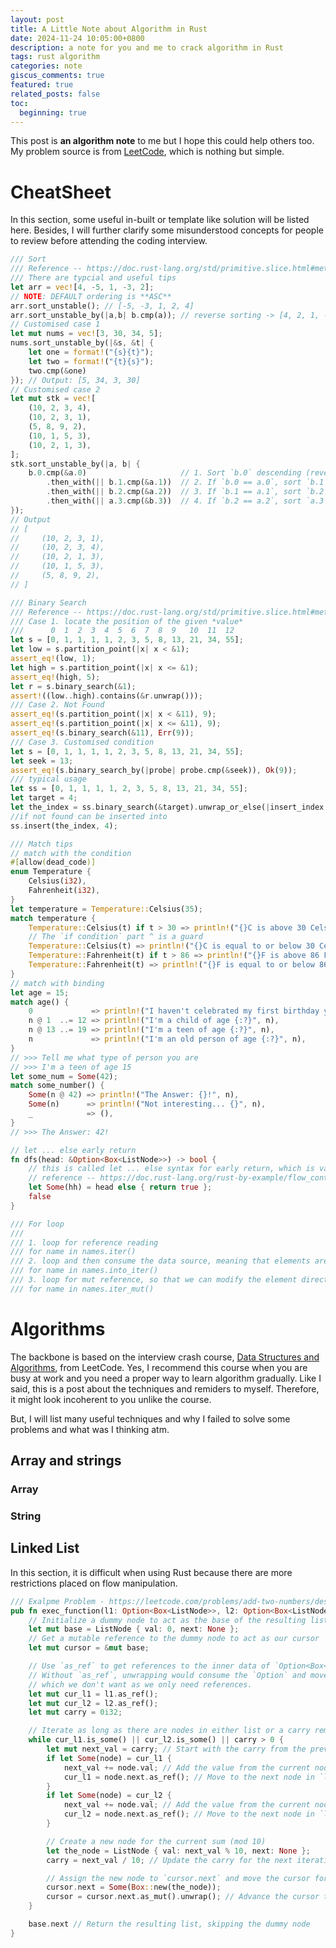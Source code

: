 ```yaml
---
layout: post
title: A Little Note about Algorithm in Rust
date: 2024-11-24 10:05:00+0800
description: a note for you and me to crack algorithm in Rust
tags: rust algorithm
categories: note
giscus_comments: true
featured: true
related_posts: false
toc:
  beginning: true
---
```


This post is **an algorithm note** to me but I hope this could help others too. My problem source is from <a href="https://leetcode.com/">LeetCode</a>, which is nothing but simple.

# CheatSheet

In this section, some useful in-built or template like solution will be listed here. Besides, I will further clarify some misunderstood concepts for people to review before attending the coding interview.

```rust
/// Sort
/// Reference -- https://doc.rust-lang.org/std/primitive.slice.html#method.sort_unstable
/// There are typcial and useful tips
let arr = vec![4, -5, 1, -3, 2];
// NOTE: DEFAULT ordering is **ASC**
arr.sort_unstable(); // [-5, -3, 1, 2, 4]
arr.sort_unstable_by(|a,b| b.cmp(a)); // reverse sorting -> [4, 2, 1, -3, -5]
// Customised case 1
let mut nums = vec![3, 30, 34, 5];
nums.sort_unstable_by(|&s, &t| {
    let one = format!("{s}{t}");
    let two = format!("{t}{s}");
    two.cmp(&one)
}); // Output: [5, 34, 3, 30]
// Customised case 2
let mut stk = vec![
    (10, 2, 3, 4),
    (10, 2, 3, 1),
    (5, 8, 9, 2),
    (10, 1, 5, 3),
    (10, 2, 1, 3),
];
stk.sort_unstable_by(|a, b| {
    b.0.cmp(&a.0)                     // 1. Sort `b.0` descending (reverse order of `a.0` and `b.0`)
        .then_with(|| b.1.cmp(&a.1))  // 2. If `b.0 == a.0`, sort `b.1` descending
        .then_with(|| b.2.cmp(&a.2))  // 3. If `b.1 == a.1`, sort `b.2` descending
        .then_with(|| a.3.cmp(&b.3))  // 4. If `b.2 == a.2`, sort `a.3` ascending
});
// Output
// [
//     (10, 2, 3, 1),
//     (10, 2, 3, 4),
//     (10, 2, 1, 3),
//     (10, 1, 5, 3),
//     (5, 8, 9, 2),
// ]

/// Binary Search
/// Reference -- https://doc.rust-lang.org/std/primitive.slice.html#method.binary_search
/// Case 1. locate the position of the given *value*
///      0  1  2  3  4  5  6  7  8  9   10  11  12
let s = [0, 1, 1, 1, 1, 2, 3, 5, 8, 13, 21, 34, 55];
let low = s.partition_point(|x| x < &1);
assert_eq!(low, 1);
let high = s.partition_point(|x| x <= &1);
assert_eq!(high, 5);
let r = s.binary_search(&1);
assert!((low..high).contains(&r.unwrap()));
/// Case 2. Not Found
assert_eq!(s.partition_point(|x| x < &11), 9);
assert_eq!(s.partition_point(|x| x <= &11), 9);
assert_eq!(s.binary_search(&11), Err(9));
/// Case 3. Customised condition
let s = [0, 1, 1, 1, 1, 2, 3, 5, 8, 13, 21, 34, 55];
let seek = 13;
assert_eq!(s.binary_search_by(|probe| probe.cmp(&seek)), Ok(9));
/// typical usage
let ss = [0, 1, 1, 1, 1, 2, 3, 5, 8, 13, 21, 34, 55];
let target = 4;
let the_index = ss.binary_search(&target).unwrap_or_else(|insert_index| insert_index);
//if not found can be inserted into
ss.insert(the_index, 4);

/// Match tips
// match with the condition
#[allow(dead_code)]
enum Temperature {
    Celsius(i32),
    Fahrenheit(i32),
}
let temperature = Temperature::Celsius(35);
match temperature {
    Temperature::Celsius(t) if t > 30 => println!("{}C is above 30 Celsius", t),
    // The `if condition` part ^ is a guard
    Temperature::Celsius(t) => println!("{}C is equal to or below 30 Celsius", t),
    Temperature::Fahrenheit(t) if t > 86 => println!("{}F is above 86 Fahrenheit", t),
    Temperature::Fahrenheit(t) => println!("{}F is equal to or below 86 Fahrenheit", t),
}
// match with binding
let age = 15;
match age() {
    0             => println!("I haven't celebrated my first birthday yet"),
    n @ 1  ..= 12 => println!("I'm a child of age {:?}", n),
    n @ 13 ..= 19 => println!("I'm a teen of age {:?}", n),
    n             => println!("I'm an old person of age {:?}", n),
}
// >>> Tell me what type of person you are
// >>> I'm a teen of age 15
let some_num = Some(42);
match some_number() {
    Some(n @ 42) => println!("The Answer: {}!", n),
    Some(n)      => println!("Not interesting... {}", n),
    _            => (),
}
// >>> The Answer: 42!

// let ... else early return
fn dfs(head: &Option<Box<ListNode>>) -> bool {
    // this is called let ... else syntax for early return, which is valid after Rust 1.65
    // reference -- https://doc.rust-lang.org/rust-by-example/flow_control/let_else.html
    let Some(hh) = head else { return true };
    false
}

/// For loop
///
/// 1. loop for reference reading
/// for name in names.iter()
/// 2. loop and then consume the data source, meaning that elements are moved out from the array
/// for name in names.into_iter()
/// 3. loop for mut reference, so that we can modify the element directly
/// for name in names.iter_mut()
```

# Algorithms

The backbone is based on the interview crash course, <a href="https://leetcode.com/explore/featured/card/leetcodes-interview-crash-course-data-structures-and-algorithms/">Data Structures and Algorithms</a>, from LeetCode. Yes, I recommend this course when you are busy at work and you need a proper way to learn algorithm gradually. Like I said, this is a post about the techniques and remiders to myself. Therefore, it might look incoherent to you unlike the course.

But, I will list many useful techniques and why I failed to solve some problems and what was I thinking atm.

## Array and strings

### Array

### String

## Linked List

In this section, it is difficult when using Rust because there are more restrictions placed on flow manipulation.

```rust
/// Exalpme Problem - https://leetcode.com/problems/add-two-numbers/description/
pub fn exec_function(l1: Option<Box<ListNode>>, l2: Option<Box<ListNode>>) -> Option<Box<ListNode>> {
    // Initialize a dummy node to act as the base of the resulting list
    let mut base = ListNode { val: 0, next: None };
    // Get a mutable reference to the dummy node to act as our cursor
    let mut cursor = &mut base;

    // Use `as_ref` to get references to the inner data of `Option<Box<ListNode>>`.
    // Without `as_ref`, unwrapping would consume the `Option` and move its value,
    // which we don't want as we only need references.
    let mut cur_l1 = l1.as_ref();
    let mut cur_l2 = l2.as_ref();
    let mut carry = 0i32;

    // Iterate as long as there are nodes in either list or a carry remains
    while cur_l1.is_some() || cur_l2.is_some() || carry > 0 {
        let mut next_val = carry; // Start with the carry from the previous operation
        if let Some(node) = cur_l1 {
            next_val += node.val; // Add the value from the current node in `l1`
            cur_l1 = node.next.as_ref(); // Move to the next node in `l1`
        }
        if let Some(node) = cur_l2 {
            next_val += node.val; // Add the value from the current node in `l2`
            cur_l2 = node.next.as_ref(); // Move to the next node in `l2`
        }

        // Create a new node for the current sum (mod 10)
        let the_node = ListNode { val: next_val % 10, next: None };
        carry = next_val / 10; // Update the carry for the next iteration

        // Assign the new node to `cursor.next` and move the cursor forward
        cursor.next = Some(Box::new(the_node));
        cursor = cursor.next.as_mut().unwrap(); // Advance the cursor to the newly added node
    }

    base.next // Return the resulting list, skipping the dummy node
}
```
